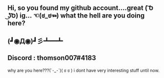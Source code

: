 ## Hi, so you found my github account....great ( ͝סּ ͜ʖ͡סּ) ig... ☜(ಠ_ಠ☜) what the hell are you doing here?

## (┛◉Д◉)┛彡┻━┻

## Discord : thomson007#4183

















why are you here???(´･_･`)( ಠ ಠ )
i dont have very interesting stuff until now. 

